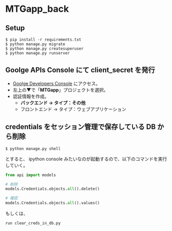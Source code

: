 # MTGapp_back

## Setup

```
$ pip install -r requirements.txt
$ python manage.py migrate
$ python manage.py createsuperuser
$ python manage.py runserver
```

## Goolge APIs Console にて client_secret を発行

- [Goolge Developers Console](https://console.developers.google.com/apis/dashboard) にアクセス。
- 左上の▼で「**MTGapp**」プロジェクトを選択。
- 認証情報を作成。
    - **バックエンド → タイプ：その他**
    - フロントエンド → タイプ：ウェブアプリケーション

## credentials をセッション管理で保存している DB から削除

```
$ python manage.py shell
```

とすると、 ipython console みたいなのが起動するので、以下のコマンドを実行していく。

```py
from api import models

# 削除
models.Credentials.objects.all().delete()

# 確認
models.Credentials.objects.all().values()
```

もしくは、

```py
run clear_creds_in_db.py
```